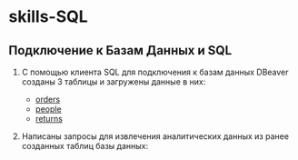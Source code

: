 # skills-SQL

## Подключение к Базам Данных и SQL

1. С помощью клиента SQL для подключения к базам данных DBeaver созданы 3 таблицы и загружены данные в них:
   - [orders](https://github.com/svn365/skills-SQL/blob/main/CREATE%20TABLE%20orders.sql)
   - [people](https://github.com/svn365/skills-SQL/blob/main/CREATE%20TABLE%20people.sql)
   - [returns](https://github.com/svn365/skills-SQL/blob/main/CREATE%20TABLE%20returns.sql)

2. Написаны запросы для извлечения аналитических данных из ранее созданных таблиц базы данных:

